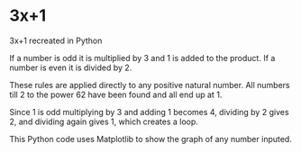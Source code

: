 # 3x+1
3x+1 recreated in Python

If a number is odd it is multiplied by 3 and 1 is added to the product.
If a number is even it is divided by 2.

These rules are applied directly to any positive natural number.
All numbers till 2 to the power 62 have been found and all end up at 1.

Since 1 is odd multiplying by 3 and adding 1 becomes 4, dividing by 2 gives 2, and dividing again gives 1, which creates a loop.

This Python code uses Matplotlib to show the graph of any number inputed.
